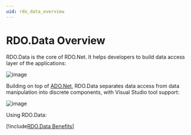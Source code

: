 ```yaml
---
uid: rdo_data_overview
---
```


# RDO.Data Overview

RDO.Data is the core of RDO.Net. It helps developers to build data access layer of the applications:

![image](/images/RdoDataOverview.jpg)

Building on top of [ADO.Net](https://docs.microsoft.com/en-us/dotnet/framework/data/adonet/), RDO.Data separates data access from data manipulation into discrete components, with Visual Studio tool support:

![image](/images/RdoDataArchitecture.jpg)

Using RDO.Data:

[!include[RDO.Data Benefits](../_rdo_data_benefits.md)]
